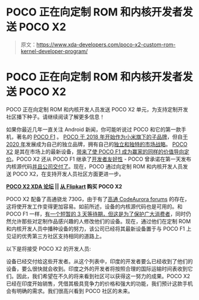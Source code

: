 # POCO 正在向定制 ROM 和内核开发者发送 POCO X2

> 原文：<https://www.xda-developers.com/poco-x2-custom-rom-kernel-developer-program/>

# POCO 正在向定制 ROM 和内核开发者发送 POCO X2

POCO 正在向定制 ROM 和内核开发人员发送 POCO X2 单元，为支持定制开发社区播下种子。请继续阅读了解更多信息！

如果你最近几年一直关注 Android 新闻，你可能听说过 POCO 和它的第一款手机，著名的 [POCO F1](https://www.xda-developers.com/xiaomi-poco-f1-specs-pricing-availability-india/) 。 [POCO 于 2018 年开始作为小米旗下的子品牌](https://www.xda-developers.com/xiaomi-launches-poco-brand-india/)，但自[于 2020 年](https://www.xda-developers.com/xiaomi-india-spins-off-poco-independent-brand/)发展成为自己的独立品牌，拥有自己的[独立和独特的市场战略](https://www.xda-developers.com/poco-new-market-strategy/)。 [POCO X2](https://www.xda-developers.com/poco-x2-india-launch/) 是其在市场上的最新设备，[带来了使 POCO F1 成为赢家的同样的价值导向定价](https://www.xda-developers.com/poco-x2-first-impressions-hands-on/)。POCO X2 还从 POCO F1 继承了[开发者友好性](https://www.xda-developers.com/poco-pick-developers-poco-f1/) - POCO 曾承诺在第一天发布内核源代码[并且公司交付了](https://www.xda-developers.com/poco-x2-xiaomi-redmi-k30-4g-kernel-source-release/)。现在，POCO 通过向定制 ROM 和内核开发人员发送 POCO X2，在支持开发人员社区方面更进一步。

**[POCO X2 XDA 论坛](https://forum.xda-developers.com/poco-x2) || [从 Flipkart](https://www.flipkart.com/poco-x2-phoenix-red-64-gb/p/itmda7dd1f37ffff) 购买 POCO X2**

POCO X2 配备了高通骁龙 730G，由于有了[高通 CodeAurora forums](https://www.xda-developers.com/mediatek-source-code-release-no-plans/) 的存在，这将使开发工作变得更加容易。如前所述，设备的内核源代码也是可用的。和 POCO F1 一样，[有一个短暂的 3 天等待期，但这是为了](https://www.xda-developers.com/poco-f1-unlock-bootloader-3-days/)[保护广大消费者](https://www.xda-developers.com/xiaomi-locks-bootloaders-unlock-approval-takes-up-to-21-days-bricked-devices-must-wait/)，同时仍然允许那些对定制作品感兴趣的人修改他们的设备。现在，通过他们在定制 ROM 和内核开发人员中播种设备的努力，该公司已经将其最新设备置于与 POCO F1 上见证的优秀第三方社区支持相同的道路上。

以下是将接受 POCO X2 的开发人员:

设备已经交付给这些开发者。从这个列表中，印度的开发者要么已经收到了他们的设备，要么很快就会收到。印度之外的开发者将按照合理的国际运输时间表收到它们。因此，我们希望在不久的将来看到社区可以获得这一努力的成果。POCO X2 已经在印度开始销售，凭借其极具竞争力的价格和强大的功能，我们预计这款手机会有明确的需求。我们很高兴看到 POCO 社区的未来。